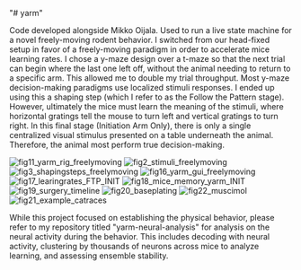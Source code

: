 "# yarm" 

Code developed alongside Mikko Oijala.
Used to run a live state machine for a novel freely-moving rodent behavior.
I switched from our head-fixed setup in favor of a freely-moving paradigm in order to accelerate mice learning rates.
I chose a y-maze design over a t-maze so that the next trial can begin where the last one left off, without the animal
needing to return to a specific arm. This allowed me to double my trial throughput. Most y-maze decision-making paradigms
use localized stimuli responses. I ended up using this a shaping step (which I refer to as the Follow the Pattern stage).
However, ultimately the mice must learn the meaning of the stimuli, where horizontal gratings tell the mouse to turn left
and vertical gratings to turn right. In this final stage (Initiation Arm Only), there is only a single centralized visual
stimulus presented on a table underneath the animal. Therefore, the animal most perform true decision-making.

![fig11_yarm_rig_freelymoving](https://github.com/aozgur360/yarm/assets/77759136/777ec607-d1a5-4539-8efe-a5117c6d7d7d)
![fig2_stimuli_freelymoving](https://github.com/aozgur360/yarm/assets/77759136/b21f38f9-b3aa-48c0-bbe5-dde92bec7895)
![fig3_shapingsteps_freelymoving](https://github.com/aozgur360/yarm/assets/77759136/4d0e7e20-6967-4846-8608-7e16f02d61c0)
![fig16_yarm_gui_freelymoving](https://github.com/aozgur360/yarm/assets/77759136/eab88eb1-a7f5-4282-8f46-7437d10f80b6)
![fig17_learingrates_FTP_INIT](https://github.com/aozgur360/yarm/assets/77759136/f76942bf-6dfc-4241-a434-7aacc2f4b237)
![fig18_mice_memory_yarm_INIT](https://github.com/aozgur360/yarm/assets/77759136/d9f10470-7ddd-44bc-aa84-0611843a1aaf)
![fig19_surgery_timeline](https://github.com/aozgur360/yarm/assets/77759136/6ae655a6-88d4-4218-8056-6a36bf574e7d)
![fig20_baseplating](https://github.com/aozgur360/yarm/assets/77759136/9e9bab22-70ae-41dd-bdd4-4ee157520eae)
![fig22_muscimol](https://github.com/aozgur360/yarm/assets/77759136/3837da5b-7b53-481a-b73e-2a1fc283930c)
![fig21_example_catraces](https://github.com/aozgur360/yarm/assets/77759136/f4e3579f-dfe8-45f0-8760-b58615f4b1a6)

While this project focused on establishing the physical behavior, please refer to my repository titled "yarm-neural-analysis"
for analysis on the neural activity during the behavior. This includes decoding with neural activity, clustering by thousands of
neurons across mice to analyze learning, and assessing ensemble stability.





